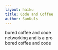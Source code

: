 ```yaml
---
layout: haiku
title: Code and Coffee
author: SanKuls
---
```


bored coffee and code <br>
networking and is a pro <br>
bored coffee and code <br>